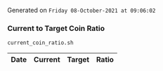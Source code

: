 Generated on `Friday 08-October-2021 at 09:06:02`

### Current to Target Coin Ratio
`current_coin_ratio.sh`

Date|Current|Target|Ratio
---|---|---|---
